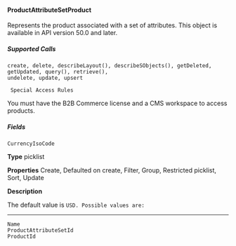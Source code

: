 #### ProductAttributeSetProduct

Represents the product associated with a set of attributes. This object is available in API version 50.0 and later.

##### Supported Calls
```
create, delete, describeLayout(), describeSObjects(), getDeleted, getUpdated, query(), retrieve(),
undelete, update, upsert

 Special Access Rules

```
You must have the B2B Commerce license and a CMS workspace to access products.

##### Fields

```
CurrencyIsoCode

```

**Type**
picklist

**Properties**
Create, Defaulted on create, Filter, Group, Restricted picklist, Sort, Update

**Description**

The default value is `USD. Possible values are:`


-----

```
Name
ProductAttributeSetId
ProductId

